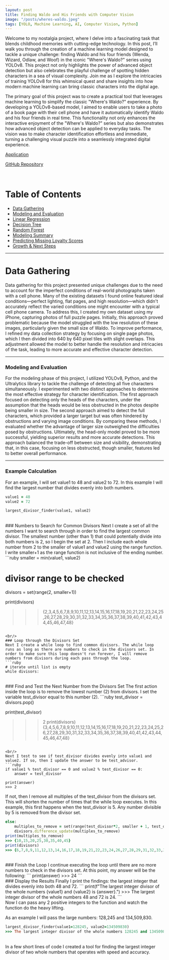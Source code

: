 ```yaml
---
layout: post
title: Finding Waldo and His Friends with Computer Vision
image: "/posts/wheres-waldo.jpeg"
tags: [YOLO, Machine Learning, AI, Computer Vision, Python]
---
```


Welcome to my nostalgia project, where I delve into a fascinating task that blends childhood memories with cutting-edge technology. In this post, I’ll walk you through the creation of a machine learning model designed to tackle a unique challenge: finding Waldo and his four friends (Wenda, Wizard, Odlaw, and Woof) in the iconic "Where's Waldo?" series using YOLOv8. This project not only highlights the power of advanced object detection but also celebrates the playful challenge of spotting hidden characters in a sea of visual complexity. Join me as I explore the intricacies of training YOLOv8 for this whimsical quest and share insights into how modern machine learning can bring classic characters into the digital age.

The primary goal of this project was to create a practical tool that leverages machine learning to simplify the classic "Where's Waldo?" experience. By developing a YOLOv8-based model, I aimed to enable users to take a photo of a book page with their cell phone and have it automatically identify Waldo and his four friends in real time. This functionality not only enhances the interactive enjoyment of the "Where's Waldo?" series but also demonstrates how advanced object detection can be applied to everyday tasks. The vision was to make character identification effortless and immediate, turning a challenging visual puzzle into a seamlessly integrated digital experience.

<a href="https://huggingface.co/spaces/JaredBailey/WheresWaldo" target="_blank">Application</a>

<a href="https://github.com/JaredLBailey/wheres-waldo" target="_blank">GitHub Repository</a>

<br/>

# Table of Contents

- [Data Gathering](#data-gathering)
- [Modeling and Evaluation](#modeling-evaluation)
- [Linear Regression](#linreg-title)
- [Decision Tree](#regtree-title)
- [Random Forest](#rf-title)
- [Modeling Summary](#modelling-summary)
- [Predicting Missing Loyalty Scores](#modelling-predictions)
- [Growth & Next Steps](#growth-next-steps)

___

# Data Gathering <a name="data-gathering"></a>


Data gathering for this project presented unique challenges due to the need to account for the imperfect conditions of real-world photographs taken with a cell phone. Many of the existing datasets I found online featured ideal conditions—perfect lighting, flat pages, and high resolution—which didn't accurately reflect the varied conditions one might encounter with a typical cell phone camera. To address this, I created my own dataset using my iPhone, capturing photos of full puzzle pages. Initially, this approach proved problematic because the model struggled with the low resolution of these images, particularly given the small size of Waldo. To improve performance, I refined my data collection strategy by focusing on single page photos, which I then divided into 640 by 640 pixel tiles with slight overlaps. This adjustment allowed the model to better handle the resolution and intricacies of the task, leading to more accurate and effective character detection.

---

### Modeling and Evaluation <a name="modeling-evaluation"></a>

For the modeling phase of this project, I utilized YOLOv8, Python, and the Ultralytics library to tackle the challenge of detecting all five characters simultaneously. I experimented with two distinct approaches to determine the most effective strategy for character identification. The first approach focused on detecting only the heads of the characters, under the assumption that the heads would be less obstructed in the photos despite being smaller in size. The second approach aimed to detect the full characters, which provided a larger target but was often hindered by obstructions and varying image conditions. By comparing these methods, I evaluated whether the advantage of larger size outweighed the difficulties posed by obstructions. Ultimately, the head-only model proved to be more successful, yielding superior results and more accurate detections. This approach balanced the trade-off between size and visibility, demonstrating that, in this case, focusing on less obstructed, though smaller, features led to better overall performance.

---

### Example Calculation
For an example, I will set value1 to 48 and value2 to 72. In this example I will find the largest number that divides evenly into both numbers.
```ruby
value1 = 48
value2 = 72

largest_divisor_finder(value1, value2)
```

<br/>
### Numbers to Search for Common Divisors
Next I create a set of all the numbers I want to search through in order to find the largest common divisor. The smallest number (other than 1) that could potentially divide into both numbers is 2, so I begin the set at 2. Then I include each whole number from 2 to the smaller of value1 and value2 using the range function. I write smaller+1 as the range function is not inclusive of the ending number.
```ruby
smaller = min(value1, value2)
    
# divisor range to be checked
divisors = set(range(2, smaller+1))

print(divisors)
>>> {2,3,4,5,6,7,8,9,10,11,12,13,14,15,16,17,18,19,20,21,22,23,24,25,26,27,28,29,30,31,32,33,34,35,36,37,38,39,40,41,42,43,44,45,46,47,48}
```

<br/>
### Loop through the Divisors Set
Next I create a while loop to find common divisors. The while loop runs as long as there are numbers to check in the divisors set. In order to make sure this loop doesn't run forever, I will remove numbers from divisors during each pass through the loop.
```ruby
# iterate until list is empty
while divisors:
```

<br/>
### Find and Test the Next Number from the Divisors Set
The first action inside the loop is to remove the lowest number (2) from divisors. I set the variable test_divisor equal to this number (2).
```ruby
test_divisor = divisors.pop()

print(test_divisor)
>>> 2
print(divisors)
>>> {3,4,5,6,7,8,9,10,11,12,13,14,15,16,17,18,19,20,21,22,23,24,25,26,27,28,29,30,31,32,33,34,35,36,37,38,39,40,41,42,43,44,45,46,47,48}
```

<br/>
Next I test to see if test_divisor divides evenly into value1 and value2. If so, then I update the answer to be test_advisor.
```ruby
if value1 % test_divisor == 0 and value2 % test_divisor == 0:
    answer = test_divisor

print(answer)
>>> 2
```

If not, then I remove all multiples of the test_divisor from the divisors set. This will shorten the number of times that the while loop executes.
In this example, this first happens when the test_divisor is 5. Any number divisible by 5 is removed from the divisor set.
```ruby
else:
    multiples_to_remove = set(range(test_divisor*2, smaller + 1, test_divisor))
    divisors.difference_update(multiples_to_remove)
print(multiples_to_remove)
>>> {10,15,20,25,30,35,40,45}
print(divisors)
>>> {6,7,8,9,11,12,13,14,16,17,18,19,21,22,23,24,26,27,28,29,31,32,33,34,36,37,38,39,41,42,43,44,46,47,48}
```

<br/>
### Finish the Loop
I continue executing the loop until there are no more numbers to check in the divisors set. At this point, my answer will be the following:
```         
print(answer)
>>> 24
```

<br/>
### Display the Results
Finally I print the findings: the largest integer that divides evenly into both 48 and 72.
``` 
print(f"The largest integer divisor of the whole numbers {value1} and {value2} is {answer}.")
>>> The largest integer divisor of the whole numbers 48 and 72 is 24.
``` 

<br/>
Now I can pass any 2 positive integers to the function and watch the function do the heavy lifting.

As an example I will pass the large numbers: 128,245 and 134,509,830.

```ruby
largest_divisor_finder(value1=128245, value2=134509830)
>>> The largest integer divisor of the whole numbers 128245 and 134509830 is 65.
```

<br/>
In a few short lines of code I created a tool for finding the largest integer divisor of two whole numbers that operates with speed and accuracy.
